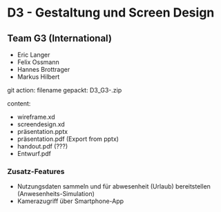 # D3 - Gestaltung und Screen Design

## Team G3 (International)
- Eric Langer
- Felix Ossmann
- Hannes Brottrager
- Markus Hilbert

git action:
filename gepackt: D3_G3-<VornameNachname>.zip

content:
- wireframe.xd
- screendesign.xd
- präsentation.pptx
- präsentation.pdf (Export from pptx)
- handout.pdf (???)
- Entwurf.pdf

### Zusatz-Features
- Nutzungsdaten sammeln und für abwesenheit (Urlaub) bereitstellen (Anwesenheits-Simulation)
- Kamerazugriff über Smartphone-App
